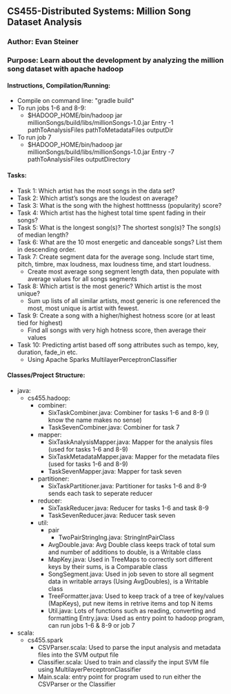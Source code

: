 ## CS455-Distributed Systems: Million Song Dataset Analysis
### Author: Evan Steiner
### Purpose: Learn about the development by analyzing the million song dataset with apache hadoop

#### Instructions, Compilation/Running:
* Compile on command line: "gradle build"
* To run jobs 1-6 and 8-9: 
	* $HADOOP_HOME/bin/hadoop jar millionSongs/build/libs/millionSongs-1.0.jar Entry -1 pathToAnalysisFiles pathToMetadataFiles outputDir
* To run job 7
	* $HADOOP_HOME/bin/hadoop jar millionSongs/build/libs/millionSongs-1.0.jar Entry -7 pathToAnalysisFiles outputDirectory	
	
#### Tasks:
* Task 1: Which artist has the most songs in the data set?
* Task 2: Which artist’s songs are the loudest on average?
* Task 3: What is the song with the highest hotttnesss (popularity) score?
* Task 4: Which artist has the highest total time spent fading in their songs?
* Task 5: What is the longest song(s)? The shortest song(s)? The song(s) of median length?
* Task 6: What are the 10 most energetic and danceable songs? List them in descending order.
* Task 7: Create segment data for the average song. Include start time, pitch, timbre, max loudness,
          max loudness time, and start loudness. 
	* Create most average song segment length data, then populate with average values for all songs segments
* Task 8: Which artist is the most generic? Which artist is the most unique?
	* Sum up lists of all similar artists, most generic is one referenced the most, most unique is artist with fewest.
* Task 9: Create a song with a higher/highest hotness score (or at least tied for highest)
	* Find all songs with very high hotness score, then average their values
* Task 10: Predicting artist based off song attributes such as tempo, key, duration, fade_in etc.
	* Using Apache Sparks MultilayerPerceptronClassifier

#### Classes/Project Structure:
* java: 
	* cs455.hadoop:
		* combiner:
			* SixTaskCombiner.java: Combiner for tasks 1-6 and 8-9 (I know the name makes no sense)
			* TaskSevenCombiner.java: Combiner for task 7
		* mapper:
			* SixTaskAnalysisMapper.java: Mapper for the analysis files (used for tasks 1-6 and 8-9)
			* SixTaskMetadataMapper.java: Mapper for the metadata files (used for tasks 1-6 and 8-9)
			* TaskSevenMapper.java: Mapper for task seven
		* partitioner:
			* SixTaskPartitioner.java: Partitioner for tasks 1-6 and 8-9 sends each task to seperate reducer
		* reducer:
			* SixTaskReducer.java: Reducer for tasks 1-6 and task 8-9
			* TaskSevenReducer.java: Reducer task seven
		* util:
			* pair
				* TwoPairStringIng.java: StringIntPairClass
			* AvgDouble.java: Avg Double class keeps track of total sum and number of additions to double, is a Writable class
			* MapKey.java: Used in TreeMaps to correctly sort different keys by their sums, is a Comparable class
			* SongSegment.java: Used in job seven to store all segment data in writable arrays (Using AvgDoubles), is a Writable class
			* TreeFormatter.java: Used to keep track of a tree of key/values (MapKeys), put new items in retrive items and top N items
			* Util.java: Lots of functions such as reading, converting and formatting
	Entry.java: Used as entry point to hadoop program, can run jobs 1-6 & 8-9 or job 7
* scala:
	* cs455.spark
		* CSVParser.scala: Used to parse the input analysis and metadata files into the SVM output file
		* Classifier.scala: Used to train and classify the input SVM file using MultilayerPerceptronClassifier
		* Main.scala: entry point for program used to run either the CSVParser or the Classifier